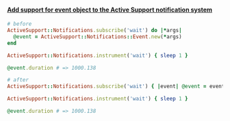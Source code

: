 #### [Add support for event object to the Active Support notification system](https://github.com/rails/rails/pull/33451)

```ruby
# before
ActiveSupport::Notifications.subscribe('wait') do |*args|
  @event = ActiveSupport::Notifications::Event.new(*args)
end

ActiveSupport::Notifications.instrument('wait') { sleep 1 }

@event.duration # => 1000.138
```

```ruby
# after
ActiveSupport::Notifications.subscribe('wait') { |event| @event = event }

ActiveSupport::Notifications.instrument('wait') { sleep 1 }

@event.duration # => 1000.138
```
